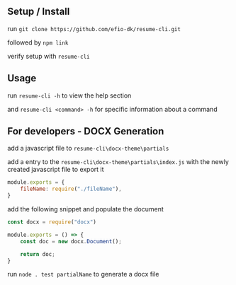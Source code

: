 ## Setup / Install
run `git clone https://github.com/efio-dk/resume-cli.git`

followed by `npm link`

verify setup with `resume-cli`

## Usage
run `resume-cli -h` to view the help section

and `resume-cli <command> -h` for specific information about a command


## For developers - DOCX Generation
add a javascript file to `resume-cli\docx-theme\partials`

add a entry to the `resume-cli\docx-theme\partials\index.js` with the newly created javascript file to export it

```javascript
module.exports = {
    fileName: require("./fileName"),
}
```

add the following snippet and populate the document
```javascript
const docx = require("docx")

module.exports = () => {
    const doc = new docx.Document();

    return doc;
}
```

run `node . test partialName` to generate a docx file